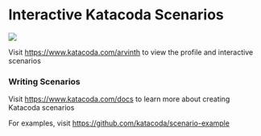 # Interactive Katacoda Scenarios

[![](http://shields.katacoda.com/katacoda/arvinth/count.svg)](https://www.katacoda.com/arvinth "Get your profile on Katacoda.com")

Visit https://www.katacoda.com/arvinth to view the profile and interactive scenarios

### Writing Scenarios
Visit https://www.katacoda.com/docs to learn more about creating Katacoda scenarios

For examples, visit https://github.com/katacoda/scenario-example
